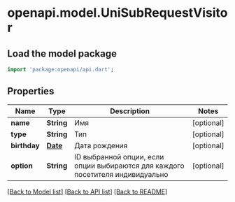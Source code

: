 # openapi.model.UniSubRequestVisitor

## Load the model package
```dart
import 'package:openapi/api.dart';
```

## Properties
Name | Type | Description | Notes
------------ | ------------- | ------------- | -------------
**name** | **String** | Имя | [optional] 
**type** | **String** | Тип | [optional] 
**birthday** | [**Date**](Date.md) | Дата рождения | [optional] 
**option** | **String** | ID выбранной опции, если опции выбираются для каждого посетителя индивидуально | [optional] 

[[Back to Model list]](../README.md#documentation-for-models) [[Back to API list]](../README.md#documentation-for-api-endpoints) [[Back to README]](../README.md)


